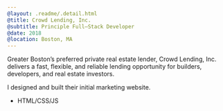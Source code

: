 ```yaml
---
@layout: .readme/.detail.html
@title: Crowd Lending, Inc.
@subtitle: Principle Full–Stack Developer
@date: 2018
@location: Boston, MA
---
```

Greater Boston’s preferred private real estate lender, Crowd Lending, Inc.
delivers a fast, flexible, and reliable lending opportunity for builders,
developers, and real estate investors.

I designed and built their initial marketing website.

- HTML/CSS/JS
